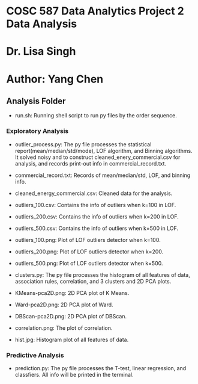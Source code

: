 # COSC 587 Data Analytics Project 2 Data Analysis
# Dr. Lisa Singh
# Author: Yang Chen

## Analysis Folder
* run.sh: Running shell script to run py files by the order sequence.

### Exploratory Analysis

* outlier_process.py: The py file processes the statistical report(mean/median/std/mode), LOF algorithm, and Binning algorithms. It solved noisy and to construct cleaned_enery_commercial.csv for analysis, and records print-out info in commercial_record.txt.

* commercial_record.txt: Records of mean/median/std, LOF, and binning info.

* cleaned_energy_commercial.csv: Cleaned data for the analysis.

* outliers_100.csv: Contains the info of outliers when k=100 in LOF.
* outliers_200.csv: Contains the info of outliers when k=200 in LOF.
* outliers_500.csv: Contains the info of outliers when k=500 in LOF.

* outliers_100.png: Plot of LOF outliers detector when k=100.
* outliers_200.png: Plot of LOF outliers detector when k=200.
* outliers_500.png: Plot of LOF outliers detector when k=500.

* clusters.py: The py file processes the histogram of all features of data, association rules, correlation, and 3 clusters and 2D PCA plots.
* KMeans-pca2D.png: 2D PCA plot of K Means.
* Ward-pca2D.png: 2D PCA plot of Ward.
* DBScan-pca2D.png: 2D PCA plot of DBScan.
* correlation.png: The plot of correlation.

* hist.jpg: Histogram plot of all features of data.

### Predictive Analysis

* prediction.py: The py file processes the T-test, linear  regression, and classfiers. All info will be printed in the terminal.